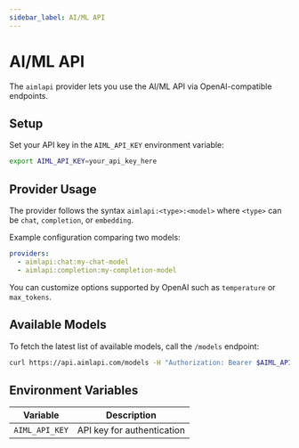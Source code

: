 ```yaml
---
sidebar_label: AI/ML API
---
```


# AI/ML API

The `aimlapi` provider lets you use the AI/ML API via OpenAI-compatible endpoints.

## Setup

Set your API key in the `AIML_API_KEY` environment variable:

```bash
export AIML_API_KEY=your_api_key_here
```

## Provider Usage

The provider follows the syntax `aimlapi:<type>:<model>` where `<type>` can be `chat`, `completion`, or `embedding`.

Example configuration comparing two models:

```yaml
providers:
  - aimlapi:chat:my-chat-model
  - aimlapi:completion:my-completion-model
```

You can customize options supported by OpenAI such as `temperature` or `max_tokens`.

## Available Models

To fetch the latest list of available models, call the `/models` endpoint:

```bash
curl https://api.aimlapi.com/models -H "Authorization: Bearer $AIML_API_KEY"
```

## Environment Variables

| Variable            | Description                                   |
| ------------------- | --------------------------------------------- |
| `AIML_API_KEY`      | API key for authentication                    |


